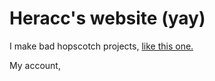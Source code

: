 # Heracc's website (yay) 

I make bad hopscotch projects, [like this one.](https://c.gethopscotch.com/p/119f1w4b71)

My account, 

